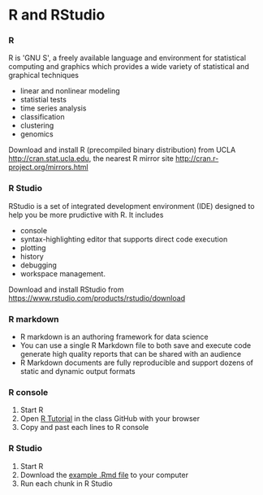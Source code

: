 # R and RStudio

### R
R is 'GNU S', a freely available language and environment for statistical computing and graphics which provides a wide variety of statistical and graphical techniques

- linear and nonlinear modeling
- statistial tests
- time series analysis
- classification
- clustering
- genomics


Download and install R (precompiled binary distribution) from UCLA <http://cran.stat.ucla.edu>, the nearest R mirror site <http://cran.r-project.org/mirrors.html>


### R Studio

RStudio is a set of integrated development environment (IDE) designed to help you be more prudictive with R. It includes

- console
- syntax-highlighting editor that supports direct code execution
- plotting
- history
- debugging
- workspace management.

Download and install RStudio from <https://www.rstudio.com/products/rstudio/download>


### R markdown
* R markdown is an authoring framework for data science
* You can use a single R Markdown file to both save and execute code generate high quality reports that can be shared with an audience
* R Markdown documents are fully reproducible and support dozens of static and dynamic output formats


### R console
1. Start R
2. Open [R Tutorial](https://github.com/jihoonkim/MED263/blob/master/week1/run_rmarkdown.Rmd) in the class GitHub with your browser
3. Copy and past each lines to R console


### R Studio
1. Start R
2. Download the [example .Rmd file](https://github.com/jihoonkim/MED263/raw/master/week1/run_rmarkdown.Rmd) to your computer
3. Run each chunk in R Studio
